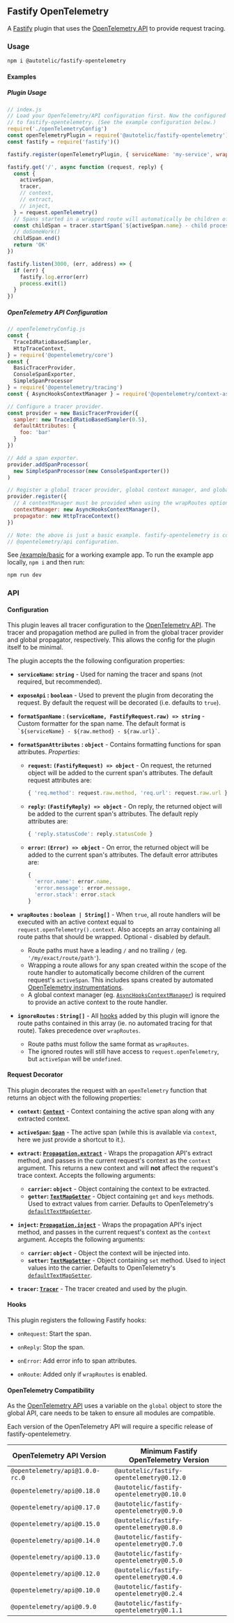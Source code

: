 ## Fastify OpenTelemetry

A [Fastify] plugin that uses the [OpenTelemetry API] to provide request tracing.

### Usage
```sh
npm i @autotelic/fastify-opentelemetry
```
#### Examples

##### Plugin Usage
```js
// index.js
// Load your OpenTelemetry/API configuration first. Now the configured SDK will be available
// to fastify-opentelemetry. (See the example configuration below.)
require('./openTelemetryConfig')
const openTelemetryPlugin = require('@autotelic/fastify-opentelemetry')
const fastify = require('fastify')()

fastify.register(openTelemetryPlugin, { serviceName: 'my-service', wrapRoutes: true })

fastify.get('/', async function (request, reply) {
  const {
    activeSpan,
    tracer,
    // context,
    // extract,
    // inject,
  } = request.openTelemetry()
  // Spans started in a wrapped route will automatically be children of the activeSpan.
  const childSpan = tracer.startSpan(`${activeSpan.name} - child process`)
  // doSomeWork()
  childSpan.end()
  return 'OK'
})

fastify.listen(3000, (err, address) => {
  if (err) {
    fastify.log.error(err)
    process.exit(1)
  }
})
```
##### OpenTelemetry API Configuration
```js
// openTelemetryConfig.js
const {
  TraceIdRatioBasedSampler,
  HttpTraceContext,
} = require('@opentelemetry/core')
const {
  BasicTracerProvider,
  ConsoleSpanExporter,
  SimpleSpanProcessor
} = require('@opentelemetry/tracing')
const { AsyncHooksContextManager } = require('@opentelemetry/context-async-hooks')

// Configure a tracer provider.
const provider = new BasicTracerProvider({
  sampler: new TraceIdRatioBasedSampler(0.5),
  defaultAttributes: {
    foo: 'bar'
  }
})

// Add a span exporter.
provider.addSpanProcessor(
  new SimpleSpanProcessor(new ConsoleSpanExporter())
)

// Register a global tracer provider, global context manager, and global propagator.
provider.register({
  // A contextManager must be provided when using the wrapRoutes option.
  contextManager: new AsyncHooksContextManager(),
  propagator: new HttpTraceContext()
})

// Note: the above is just a basic example. fastify-opentelemetry is compatible with any
// @opentelemetry/api configuration.
```


See [/example/basic](./example/index.js) for a working example app. To run the example app locally, `npm i` and then run:

```sh
npm run dev
```

### API

#### Configuration

This plugin leaves all tracer configuration to the [OpenTelemetry API]. The tracer and propagation method are pulled in from the global tracer provider and global propagator, respectively. This allows the config for the plugin itself to be minimal.

The plugin accepts the the following configuration properties:
  - **`serviceName`: `string`** - Used for naming the tracer and spans (not required, but recommended).

  - **`exposeApi` : `boolean`** - Used to prevent the plugin from decorating the request. By default the request will be decorated (i.e. defaults to `true`).

  - **`formatSpanName` : `(serviceName, FastifyRequest.raw) => string`** - Custom formatter for the span name. The default format is ``` `${serviceName} - ${raw.method} - ${raw.url}` ```.

  - **`formatSpanAttributes` : `object`** - Contains formatting functions for span attributes. *Properties*:
    - **`request`: `(FastifyRequest) => object`** - On request, the returned object will be added to the current span's attributes. The default request attributes are:
      ```js
      { 'req.method': request.raw.method, 'req.url': request.raw.url }
      ```
    - **`reply`: `(FastifyReply) => object`** - On reply, the returned object will be added to the current span's attributes. The default reply attributes are:
      ```js
      { 'reply.statusCode': reply.statusCode }
      ```
    - **`error`: `(Error) => object`** - On error, the returned object will be added to the current span's attributes. The default error attributes are:
      ```js
      {
        'error.name': error.name,
        'error.message': error.message,
        'error.stack': error.stack
      }
      ```

  - **`wrapRoutes` : `boolean | String[]`** - When `true`, all route handlers will be executed with an active context equal to `request.openTelemetry().context`. Also accepts an array containing all route paths that should be wrapped. Optional - disabled by default.
    - Route paths must have a leading `/` and no trailing `/` (eg. `'/my/exact/route/path'`).
    - Wrapping a route allows for any span created within the scope of the route handler to automatically become children of the current request's `activeSpan`. This includes spans created by automated [OpenTelemetry instrumentations].
    - A global context manager (eg. [`AsyncHooksContextManager`]) is required to provide an active context to the route handler.

  - **`ignoreRoutes` : `String[]`** - All [hooks](#hooks) added by this plugin will ignore the route paths contained in this array (ie. no automated tracing for that route). Takes precedence over `wrapRoutes`.
    - Route paths must follow the same format as `wrapRoutes`.
    - The ignored routes will still have access to `request.openTelemetry`, but `activeSpan` will be `undefined`.

#### Request Decorator

This plugin decorates the request with an `openTelemetry` function that returns an object with the following properties:
  - **`context`: [`Context`]** - Context containing the active span along with any extracted context.

  - **`activeSpan`: [`Span`]** - The active span (while this is available via `context`, here we just provide a shortcut to it.).

  - **`extract`: [`Propagation.extract`]** - Wraps the propagation API's extract method, and passes in the current request's context as the `context` argument. This returns a new context and will **not** affect the request's trace context. Accepts the following arguments:
    - **`carrier`: `object`** - Object containing the context to be extracted.
    - **`getter`: [`TextMapGetter`]** - Object containing `get` and `keys` methods. Used to extract values from carrier. Defaults to OpenTelemetry's [`defaultTextMapGetter`].

  - **`inject`: [`Propagation.inject`]** - Wraps the propagation API's inject method, and passes in the current request's context as the `context` argument. Accepts the following arguments:
    - **`carrier`: `object`** - Object the context will be injected into.
    - **`setter`: [`TextMapSetter`]** - Object containing `set` method. Used to inject values into the carrier. Defaults to OpenTelemetry's [`defaultTextMapSetter`].

  - **`tracer`: [`Tracer`]** - The tracer created and used by the plugin.

#### Hooks

This plugin registers the following Fastify hooks:

 - `onRequest`: Start the span.

 - `onReply`: Stop the span.

 - `onError`: Add error info to span attributes.

 - `onRoute`: Added only if `wrapRoutes` is enabled.

#### OpenTelemetry Compatibility

As the [OpenTelemetry API](https://github.com/open-telemetry/opentelemetry-js-api#version-compatibility) uses a
variable on the `global` object to store the global API, care needs to be taken to ensure all modules are compatible.

Each version of the OpenTelemetry API will require a specific release of fastify-opentelemetry.

| OpenTelemetry API Version       | Minimum Fastify OpenTelemetry Version      |
| ------------------------------- | ------------------------------------------ |
| `@opentelemetry/api@1.0.0-rc.0` |  `@autotelic/fastify-opentelemetry@0.12.0` |
| `@opentelemetry/api@0.18.0`     |  `@autotelic/fastify-opentelemetry@0.10.0` |
| `@opentelemetry/api@0.17.0`     |  `@autotelic/fastify-opentelemetry@0.9.0`  |
| `@opentelemetry/api@0.15.0`     |  `@autotelic/fastify-opentelemetry@0.8.0`  |
| `@opentelemetry/api@0.14.0`     |  `@autotelic/fastify-opentelemetry@0.7.0`  |
| `@opentelemetry/api@0.13.0`     |  `@autotelic/fastify-opentelemetry@0.5.0`  |
| `@opentelemetry/api@0.12.0`     |  `@autotelic/fastify-opentelemetry@0.4.0`  |
| `@opentelemetry/api@0.10.0`     |  `@autotelic/fastify-opentelemetry@0.2.4`  |
| `@opentelemetry/api@0.9.0`      |  `@autotelic/fastify-opentelemetry@0.1.1`  |

[Fastify]: https://fastify.io
[OpenTelemetry API]: https://github.com/open-telemetry/opentelemetry-js-api
[`Context`]: https://open-telemetry.github.io/opentelemetry-js/interfaces/context.html
[`Propagation.extract`]: https://open-telemetry.github.io/opentelemetry-js/classes/propagationapi.html#extract
[`Propagation.inject`]: https://open-telemetry.github.io/opentelemetry-js/classes/propagationapi.html#inject
[`Span`]: https://open-telemetry.github.io/opentelemetry-js/interfaces/span.html
[`Tracer`]: https://open-telemetry.github.io/opentelemetry-js/interfaces/tracer.html
[`TextMapGetter`]: https://open-telemetry.github.io/opentelemetry-js/interfaces/textmapgetter.html
[`defaultTextMapGetter`]: https://open-telemetry.github.io/opentelemetry-js/globals.html#defaulttextmapgetter
[`TextMapSetter`]: https://open-telemetry.github.io/opentelemetry-js/interfaces/textmapsetter.html
[`defaultTextMapSetter`]: https://open-telemetry.github.io/opentelemetry-js/globals.html#defaulttextmapsetter
[OpenTelemetry instrumentations]: https://github.com/open-telemetry/opentelemetry-js#node-instrumentations--plugins
[`AsyncHooksContextManager`]: https://github.com/open-telemetry/opentelemetry-js/tree/main/packages/opentelemetry-context-async-hooks
